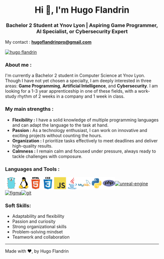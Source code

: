 <h1 align="center">Hi 👋, I'm Hugo Flandrin</h1>
<h3 align="center">Bachelor 2 Student at Ynov Lyon | Aspiring Game Programmer, AI Specialist, or Cybersecurity Expert</h3>

My contact : **hugoflandrinpro@gmail.com**
<p align="left">
<a href="https://www.linkedin.com/in/hugo-flandrin-104476294/" target="blank"><img align="center" src="https://raw.githubusercontent.com/rahuldkjain/github-profile-readme-generator/master/src/images/icons/Social/linked-in-alt.svg" alt="hugo flandrin" height="30" width="40" /></a>
</p>

<h3 align="left">About me :</h3>

<p>
I'm currently a Bachelor 2 student in Computer Science at Ynov Lyon. Though I have not yet chosen a specialty, I am deeply interested in three areas: 
<strong>Game Programming</strong>, <strong>Artificial Intelligence</strong>, and <strong>Cybersecurity</strong>.  
I am looking for a 1-3 year apprenticeship in one of these fields, with a work-study rhythm of 2 weeks in a company and 1 week in class. 
</p>

<h3 align="left">My main strengths :</h3>

- **Flexibility :** I have a solid knowledge of multiple programming languages and can adapt the language to the task at hand.  
- **Passion :** As a technology enthusiast, I can work on innovative and exciting projects without counting the hours.  
- **Organization :** I prioritize tasks effectively to meet deadlines and deliver high-quality results.  
- **Calmness :** I remain calm and focused under pressure, always ready to tackle challenges with composure.  

<h3 align="left">Languages and Tools :</h3>

<p align="left" style="display: flex; align-items:center; flex-wrap: wrap;">
<a href="https://golang.org" target="_blank" rel="noreferrer"> <img src="https://raw.githubusercontent.com/devicons/devicon/master/icons/go/go-original.svg" alt="go" width="40" height="40"/> </a>
<a href="https://www.linux.org/" target="_blank" rel="noreferrer"> <img src="https://raw.githubusercontent.com/devicons/devicon/master/icons/linux/linux-original.svg" alt="linux" width="40" height="40"/> </a>
<a href="https://www.w3.org/html/" target="_blank" rel="noreferrer"> <img src="https://raw.githubusercontent.com/devicons/devicon/master/icons/html5/html5-original-wordmark.svg" alt="html5" width="40" height="40"/> </a>
<a href="https://www.w3schools.com/css/" target="_blank" rel="noreferrer"> <img src="https://raw.githubusercontent.com/devicons/devicon/master/icons/css3/css3-original-wordmark.svg" alt="css3" width="40" height="40"/> </a>
<a href="https://developer.mozilla.org/en-US/docs/Web/JavaScript" target="_blank" rel="noreferrer"> <img src="https://raw.githubusercontent.com/devicons/devicon/master/icons/javascript/javascript-original.svg" alt="javascript" width="40" height="40"/> </a>
<a href="https://www.java.com" target="_blank" rel="noreferrer"> <img src="https://raw.githubusercontent.com/devicons/devicon/master/icons/java/java-original.svg" alt="java" width="40" height="40"/> </a>
<a href="https://www.mysql.com/" target="_blank" rel="noreferrer"> <img src="https://raw.githubusercontent.com/devicons/devicon/master/icons/mysql/mysql-original-wordmark.svg" alt="sql" width="40" height="40"/> </a>
<a href="https://www.python.org" target="_blank" rel="noreferrer"> <img src="https://raw.githubusercontent.com/devicons/devicon/master/icons/python/python-original.svg" alt="python" width="40" height="40"/> </a>
<a href="https://www.php.net" target="_blank" rel="noreferrer"> <img src="https://raw.githubusercontent.com/devicons/devicon/master/icons/php/php-original.svg" alt="php" width="40" height="40"/> </a>
<a href="https://www.unrealengine.com/" target="_blank" rel="noreferrer"> <img src="https://raw.githubusercontent.com/kenangundogan/fontisto/ab2364a6e61bd6e4af1cf62a167485d658911ded/icons/svg/brand/unreal-engine.svg" alt="unreal-engine" width="40" height="40"/> </a>
<a href="https://www.figma.com/" target="_blank" rel="noreferrer"> <img src="https://www.vectorlogo.zone/logos/figma/figma-icon.svg" alt="figma" width="40" height="40"/> </a>
<a href="https://git-scm.com/" target="_blank" rel="noreferrer"> <img src="https://www.vectorlogo.zone/logos/git-scm/git-scm-icon.svg" alt="git" width="40" height="40"/> </a>
</p>

<h3 align="left">Soft Skills:</h3>

- Adaptability and flexibility  
- Passion and curiosity  
- Strong organizational skills  
- Problem-solving mindset  
- Teamwork and collaboration  

---

Made with ❤, by Hugo Flandrin
